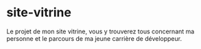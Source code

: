 # site-vitrine
Le projet de mon site vitrine, vous y trouverez tous concernant ma personne et le parcours de ma jeune carrière de développeur.
